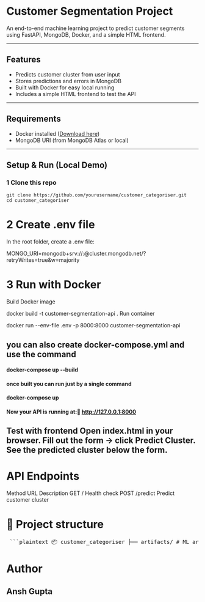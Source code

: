 # Customer Segmentation Project

An end-to-end machine learning project to predict customer segments using FastAPI, MongoDB, Docker, and a simple HTML frontend.

---

##  Features
- Predicts customer cluster from user input
- Stores predictions and errors in MongoDB
- Built with Docker for easy local running
- Includes a simple HTML frontend to test the API

---

## Requirements
- Docker installed ([Download here](https://www.docker.com/get-started))
- MongoDB URI (from MongoDB Atlas or local)

---

##  Setup & Run (Local Demo)

### 1 Clone this repo
```
git clone https://github.com/yourusername/customer_categoriser.git
cd customer_categoriser
```

# 2 Create .env file
In the root folder, create a .env file:

MONGO_URI=mongodb+srv://<username>:<password>@cluster.mongodb.net/<dbname>?retryWrites=true&w=majority



# 3 Run with Docker
Build Docker image

docker build -t customer-segmentation-api .
Run container

docker run --env-file .env -p 8000:8000 customer-segmentation-api

## you can also create docker-compose.yml and use the command 
#### docker-compose up --build
#### once built you can run just by a single command
#### docker-compose up



#### Now your API is running at:📍 http://127.0.0.1:8000


## Test with frontend Open index.html in your browser. Fill out the form → click Predict Cluster. See the predicted cluster below the form.


# API Endpoints
Method	URL	Description
GET	/	Health check
POST	/predict	Predict customer cluster


# 📂 Project structure
<pre> ```plaintext 📦 customer_categoriser ├── artifacts/ # ML artifacts (trained models, transformers) │ ├── model.pkl │ └── transformer.pkl ├── customer_categoriser/ # Python virtual environment (should be ignored) │ ├── ~gboost/ │ ├── etc/ │ ├── Include/ │ ├── Lib/ │ ├── Scripts/ │ ├── share/ │ └── pyvenv.cfg ├── frontend/ # Frontend (HTML app) │ ├── Dockerfile │ └── index.html ├── notebooks/ # Jupyter notebooks & data exploration │ ├── data/ │ ├── EDA.ipynb │ ├── Feature_engineering.ipynb │ ├── Feature_Selection_and_Modeling.ipynb │ └── marketing_campaign.ipynb ├── src/ # Backend FastAPI app and ML pipeline │ ├── components/ │ │ ├── data_ingestion.py │ │ ├── data_transformation.py │ │ ├── model_evaluation.py │ │ └── model_trainer.py │ ├── pipelines/ │ │ ├── prediction_pipeline.py │ │ └── training_pipeline.py │ ├── utils/ │ ├── app.py │ └── db.py ├── .env # Environment variables ├── .gitignore # Files/folders to ignore in git ├── docker-compose.yml # Docker Compose file ├── Dockerfile # Backend Dockerfile ├── main.py # Entry script if needed ├── requirements.txt # Python dependencies └── test.py # Test script ``` </pre>


# Author
## Ansh Gupta